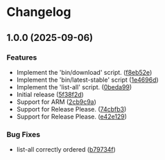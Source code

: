 # Changelog

## 1.0.0 (2025-09-06)


### Features

* Implement the 'bin/download' script. ([f8eb52e](https://github.com/bgaillard/asdf-podman/commit/f8eb52e85b0a0821a7112b95b2cabd38e795b3d0))
* Implement the 'bin/latest-stable' script ([1e4696d](https://github.com/bgaillard/asdf-podman/commit/1e4696d7fb9dcd9802dc233daabd611081732cc3))
* Implement the 'list-all' script. ([0beda99](https://github.com/bgaillard/asdf-podman/commit/0beda99d633bd64eaaf4131c8247bf20bf33be92))
* Initial release ([5f38f2d](https://github.com/bgaillard/asdf-podman/commit/5f38f2d0008f6a19b63fc56a97ae63cdabc5d60b))
* Support for ARM ([2cb9c9a](https://github.com/bgaillard/asdf-podman/commit/2cb9c9ad01ed91ef90e5a8bcd2651ea8b57f71d0))
* Support for Release Please. ([74cbfb3](https://github.com/bgaillard/asdf-podman/commit/74cbfb33b70c34b5b22fd437b604e9bf39e09a9b))
* Support for Release Please. ([e42e129](https://github.com/bgaillard/asdf-podman/commit/e42e129f5c6fa9e2e358a70fdde40f04480a3722))


### Bug Fixes

* list-all correctly ordered ([b79734f](https://github.com/bgaillard/asdf-podman/commit/b79734f86e32aef095b6aa720020c753b8e30596))
